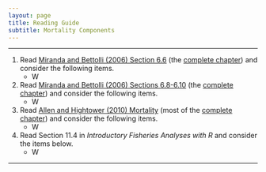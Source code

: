 ```yaml
---
layout: page
title: Reading Guide
subtitle: Mortality Components
---
```


----

1. Read [Miranda and Bettolli (2006) Section 6.6](Miranda-Bettolli-2006-Sect6-6.pdf) (the [complete chapter](http://s3.amazonaws.com/file-storage.INDIVIDUAL-ACTIVITIES-CooperativeResearchUnits.digitalmeasures.usgs.edu/pbettoli/intellcont/chapter6-1.pdf)) and consider the following items.
    * W
1. Read [Miranda and Bettolli (2006) Sections 6.8-6.10](Components/Miranda-Bettolli-2006-Sect6-8-10.pdf) (the [complete chapter](http://s3.amazonaws.com/file-storage.INDIVIDUAL-ACTIVITIES-CooperativeResearchUnits.digitalmeasures.usgs.edu/pbettoli/intellcont/chapter6-1.pdf)) and consider the following items.
    * W
1. Read [Allen and Hightower (2010) Mortality](Allen-Hightower-2010-Mortality.pdf) (most of the [complete chapter](http://www.webpages.uidaho.edu/fish510/PDF/Allen%20and%20Hightower%201.pdf)) and consider the following items.
    * W
1. Read Section 11.4 in *Introductory Fisheries Analyses with R* and consider the items below.
    * W

----

